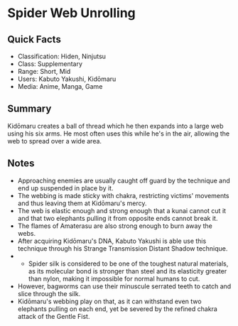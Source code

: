 # Spider Web Unrolling

## Quick Facts
- Classification: Hiden, Ninjutsu
- Class: Supplementary
- Range: Short, Mid
- Users: Kabuto Yakushi, Kidōmaru
- Media: Anime, Manga, Game

## Summary
Kidōmaru creates a ball of thread which he then expands into a large web using his six arms. He most often uses this while he's in the air, allowing the web to spread over a wide area.

## Notes
- Approaching enemies are usually caught off guard by the technique and end up suspended in place by it.
- The webbing is made sticky with chakra, restricting victims' movements and thus leaving them at Kidōmaru's mercy.
- The web is elastic enough and strong enough that a kunai cannot cut it and that two elephants pulling it from opposite ends cannot break it.
- The flames of Amaterasu are also strong enough to burn away the webs.
- After acquiring Kidōmaru's DNA, Kabuto Yakushi is able use this technique through his Strange Transmission Distant Shadow technique.
- * Spider silk is considered to be one of the toughest natural materials, as its molecular bond is stronger than steel and its elasticity greater than nylon, making it impossible for normal humans to cut.
- However, bagworms can use their minuscule serrated teeth to catch and slice through the silk.
- Kidōmaru's webbing play on that, as it can withstand even two elephants pulling on each end, yet be severed by the refined chakra attack of the Gentle Fist.
